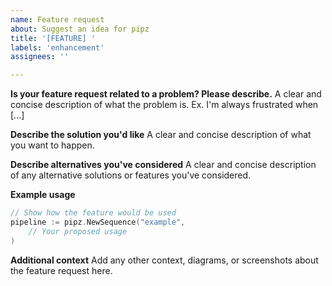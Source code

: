 ```yaml
---
name: Feature request
about: Suggest an idea for pipz
title: '[FEATURE] '
labels: 'enhancement'
assignees: ''

---
```


**Is your feature request related to a problem? Please describe.**
A clear and concise description of what the problem is. Ex. I'm always frustrated when [...]

**Describe the solution you'd like**
A clear and concise description of what you want to happen.

**Describe alternatives you've considered**
A clear and concise description of any alternative solutions or features you've considered.

**Example usage**
```go
// Show how the feature would be used
pipeline := pipz.NewSequence("example",
    // Your proposed usage
)
```

**Additional context**
Add any other context, diagrams, or screenshots about the feature request here.